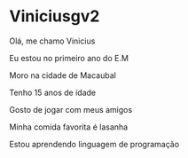 # Viniciusgv2
Olá, me chamo Vinicius

Eu estou no primeiro ano do E.M

Moro na cidade de Macaubal

Tenho 15 anos de idade

Gosto de jogar com meus amigos

Minha comida favorita é lasanha

Estou aprendendo linguagem de programação



